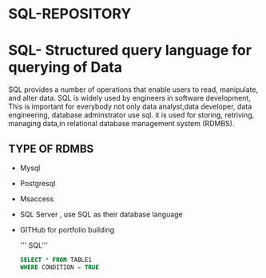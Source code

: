 # SQL-REPOSITORY

# SQL- Structured query language for querying of Data 
SQL provides a number of operations that enable users to read, manipulate, and alter data. SQL is widely used by engineers in software development, This is important for everybody not only data analyst,data developer, data engineering, database adminstrator use sql. it is used for storing, retriving, managing data,in relational database management system (RDMBS).

## TYPE OF RDMBS
- Mysql
- Postgresql
- Msaccess
- SQL Server , use SQL as their database language

  

  


- GITHub for portfolio building

 

  
  ''' SQL'''

  ~~~SQL
  SELECT * FROM TABLE1
  WHERE CONDITION = TRUE
  ~~~
